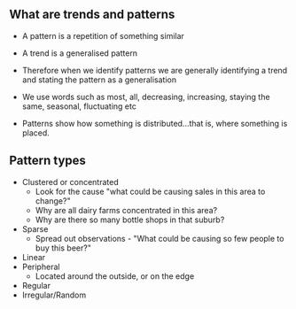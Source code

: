 ## What are trends and patterns
- A pattern is a repetition of something similar
- A trend is a generalised pattern

- Therefore when we identify patterns we are generally identifying a trend and stating the pattern as a generalisation
- We use words such as most, all, decreasing, increasing, staying the same, seasonal, fluctuating etc
- Patterns show how something is distributed...that is, where something is placed.

## Pattern types
- Clustered or concentrated
    - Look for the cause "what could be causing sales in this area to change?"
    - Why are all dairy farms concentrated in this area?
    - Why are there so many bottle shops in that suburb?
- Sparse
    - Spread out observations - "What could be causing so few people to buy this beer?"
- Linear
- Peripheral
    - Located around the outside, or on the edge
- Regular
- Irregular/Random

